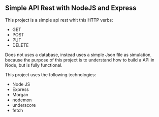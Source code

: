 ## Simple API Rest with NodeJS and Express

This project is a simple api rest whit this HTTP verbs:
+ GET
+ POST
+ PUT
+ DELETE

Does not uses a database, instead uses a simple Json file as simulation, because the purpose of this project is to understand how to build a API in Node, but is fully functional.

This project uses the following technologies:

+ Node JS
+ Express
+ Morgan
+ nodemon
+ underscore
+ fetch



